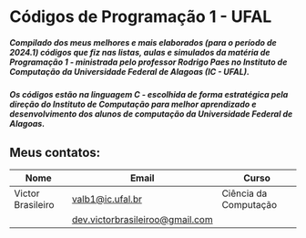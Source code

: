 # Códigos de Programação 1 - UFAL
##### Compilado dos meus melhores e mais elaborados (para o período de 2024.1) códigos que fiz nas listas, aulas e simulados da matéria de Programação 1 - ministrada pelo professor Rodrigo Paes no Instituto de Computação da Universidade Federal de Alagoas (IC - UFAL).

##### Os códigos estão na linguagem C - escolhida de forma estratégica pela direção do Instituto de Computação para melhor aprendizado e desenvolvimento dos alunos de computação da Universidade Federal de Alagoas.

## Meus contatos:
| Nome | Email | Curso |
|----------|----------|----------|
| Victor Brasileiro  | valb1@ic.ufal.br   | Ciência da Computação   |
|| dev.victorbrasileiroo@gmail.com   ||
